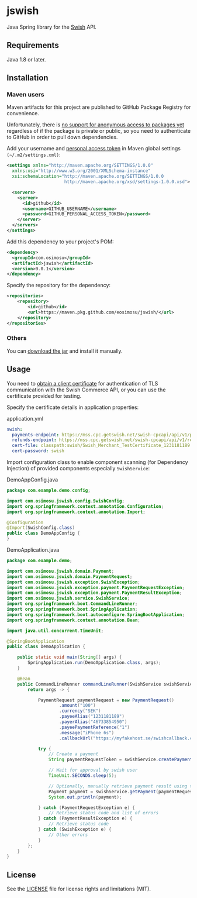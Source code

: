 # jswish

Java Spring library for the [Swish](https://www.getswish.se/) API.

## Requirements

Java 1.8 or later.

## Installation

### Maven users

Maven artifacts for this project are published to GitHub Package Registry for convenience.

Unfortunately, there is [no support for anonymous access to packages yet](https://github.community/t5/GitHub-Actions/docker-pull-from-public-GitHub-Package-Registry-fail-with-quot/td-p/32782) regardless of if the package is private or public, so you need to authenticate to GitHub in order to pull down dependencies. 

Add your username and [personal access token](https://help.github.com/en/github/authenticating-to-github/creating-a-personal-access-token-for-the-command-line#creating-a-token) in Maven global settings `(~/.m2/settings.xml)`:

```xml
<settings xmlns="http://maven.apache.org/SETTINGS/1.0.0"
  xmlns:xsi="http://www.w3.org/2001/XMLSchema-instance"
  xsi:schemaLocation="http://maven.apache.org/SETTINGS/1.0.0
                      http://maven.apache.org/xsd/settings-1.0.0.xsd">

  <servers>
    <server>
      <id>github</id>
      <username>GITHUB_USERNAME</username>
      <password>GITHUB_PERSONAL_ACCESS_TOKEN</password>
    </server>
  </servers>
</settings>
```

Add this dependency to your project's POM:

```xml
<dependency>
  <groupId>com.osimosu</groupId>
  <artifactId>jswish</artifactId>
  <version>0.0.1</version>
</dependency>
```

Specify the repository for the dependency:

```xml
<repositories>
    <repository>
        <id>github</id>
        <url>https://maven.pkg.github.com/eosimosu/jswish/</url>
    </repository>
</repositories>
```

### Others

You can [download the jar](https://github.com/eosimosu/jswish/packages/92349) and install it manually.

## Usage

You need to [obtain a client certificate](https://www.swish.nu/developer#swish-for-merchants) for authentication of TLS communication with the Swish Commerce API, or you can use the certificate provided for testing.

Specify the certificate details in application properties:

application.yml

```yaml
swish:
  payments-endpoint: https://mss.cpc.getswish.net/swish-cpcapi/api/v1/paymentrequests/
  refunds-endpoint: https://mss.cpc.getswish.net/swish-cpcapi/api/v1/refunds/
  cert-file: classpath:swish/Swish_Merchant_TestCertificate_1231181189.p12
  cert-password: swish
```

Import configuration class to enable component scanning (for Dependency Injection) of provided components especially `SwishService`:

DemoAppConfig.java
```java
package com.example.demo.config;

import com.osimosu.jswish.config.SwishConfig;
import org.springframework.context.annotation.Configuration;
import org.springframework.context.annotation.Import;

@Configuration
@Import(SwishConfig.class)
public class DemoAppConfig {
}

```

DemoApplication.java

```java
package com.example.demo;

import com.osimosu.jswish.domain.Payment;
import com.osimosu.jswish.domain.PaymentRequest;
import com.osimosu.jswish.exception.SwishException;
import com.osimosu.jswish.exception.payment.PaymentRequestException;
import com.osimosu.jswish.exception.payment.PaymentResultException;
import com.osimosu.jswish.service.SwishService;
import org.springframework.boot.CommandLineRunner;
import org.springframework.boot.SpringApplication;
import org.springframework.boot.autoconfigure.SpringBootApplication;
import org.springframework.context.annotation.Bean;

import java.util.concurrent.TimeUnit;

@SpringBootApplication
public class DemoApplication {

    public static void main(String[] args) {
        SpringApplication.run(DemoApplication.class, args);
    }

    @Bean
    public CommandLineRunner commandLineRunner(SwishService swishService) {
        return args -> {

            PaymentRequest paymentRequest = new PaymentRequest()
                    .amount("100")
                    .currency("SEK")
                    .payeeAlias("1231181189")
                    .payerAlias("46733854950")
                    .payeePaymentReference("1")
                    .message("iPhone 6s")
                    .callbackUrl("https://myfakehost.se/swishcallback.cfm"); // callbackUrl is called by MSS with payment result

            try {
                // Create a payment
                String paymentRequestToken = swishService.createPayment(paymentRequest);

                // Wait for approval by swish user
                TimeUnit.SECONDS.sleep(5);

                // Optionally, manually retrieve payment result using token
                Payment payment = swishService.getPayment(paymentRequestToken);
                System.out.println(payment);

            } catch (PaymentRequestException e) {
                // Retrieve status code and list of errors
            } catch (PaymentResultException e) {
                // Retrieve status code
            } catch (SwishException e) {
                // Other errors
            }
        };
    }
}
```

## License

See the [LICENSE](LICENSE.md) file for license rights and limitations (MIT).
